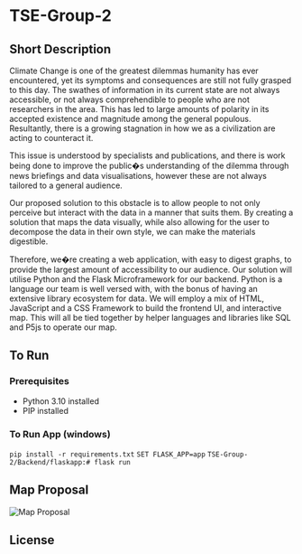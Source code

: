 # TSE-Group-2
## Short Description
Climate Change is one of the greatest dilemmas humanity has ever encountered, yet
its symptoms and consequences are still not fully grasped to this day. The swathes of
information in its current state are not always accessible, or not always comprehendible to
people who are not researchers in the area. This has led to large amounts of polarity in its
accepted existence and magnitude among the general populous. Resultantly, there is a
growing stagnation in how we as a civilization are acting to counteract it.

This issue is understood by specialists and publications, and there is work being done to
improve the public�s understanding of the dilemma through news briefings and data
visualisations, however these are not always tailored to a general audience.

Our proposed solution to this obstacle is to allow people to not only perceive but
interact with the data in a manner that suits them. By creating a solution that maps the data
visually, while also allowing for the user to decompose the data in their own style, we can
make the materials digestible.

Therefore, we�re creating a web application, with easy to digest graphs, to provide
the largest amount of accessibility to our audience. Our solution will utilise Python and the Flask Microframework for our backend. Python
is a language our team is well versed with, with the bonus of having an extensive library
ecosystem for data. We will employ a mix of HTML, JavaScript and a CSS Framework to build
the frontend UI, and interactive map. This will all be tied together by helper languages and
libraries like SQL and P5js to operate our map.

## To Run
### Prerequisites
- Python 3.10 installed
- PIP installed

### To Run App (windows)
`pip install -r requirements.txt`
`SET FLASK_APP=app`
`TSE-Group-2/Backend/flaskapp:# flask run`

## Map Proposal
![Map Proposal](https://harrysmith.dev/i/cfwuz.png "Image of UK map with UI contents")

## License